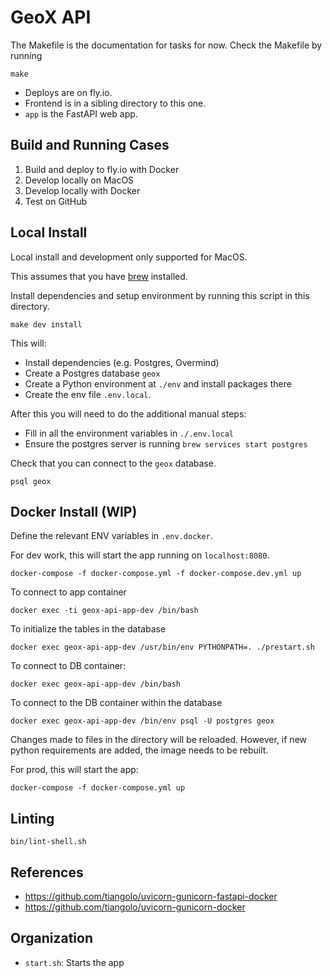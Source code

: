GeoX API
=========

The Makefile is the documentation for tasks for now. Check the Makefile by running

```shell
make
```

- Deploys are on fly.io.
- Frontend is in a sibling directory to this one.
- ``app`` is the FastAPI web app.


Build and Running Cases
-----------------------

1. Build and deploy to fly.io with Docker
2. Develop locally on MacOS
3. Develop locally with Docker
4. Test on GitHub

Local Install
-------------

Local install and development only supported for MacOS.

This assumes that you have [brew](https://brew.sh/) installed.

Install dependencies and setup environment by running this script in this directory.

```shell
make dev install
```

This will:

- Install dependencies (e.g. Postgres, Overmind)
- Create a Postgres database `geox`
- Create a Python environment at `./env` and install packages there
- Create the env file `.env.local`.

After this you will need to do the additional manual steps:

- Fill in all the environment variables in `./.env.local`
- Ensure the postgres server is running `brew services start postgres`

Check that you can connect to the `geox` database.

```shell
psql geox
```

Docker Install (WIP)
--------------------

Define the relevant ENV variables in `.env.docker`.

For dev work, this will start the app running on `localhost:8080`.

```shell
docker-compose -f docker-compose.yml -f docker-compose.dev.yml up
```

To connect to app container

```shell
docker exec -ti geox-api-app-dev /bin/bash
```

To initialize the tables in the database

```shell
docker exec geox-api-app-dev /usr/bin/env PYTHONPATH=. ./prestart.sh
```

To connect to DB container:

```shell
docker exec geox-api-app-dev /bin/bash
```

To connect to the DB container within the database

```shell
docker exec geox-api-app-dev /bin/env psql -U postgres geox
```

Changes made to files in the directory will be reloaded.
However, if new python requirements are added, the image needs to be rebuilt.

For prod, this will start the app:

```shell
docker-compose -f docker-compose.yml up
```

Linting
-------

```
bin/lint-shell.sh
```

References
----------

- https://github.com/tiangolo/uvicorn-gunicorn-fastapi-docker
- https://github.com/tiangolo/uvicorn-gunicorn-docker

Organization
------------

- `start.sh`: Starts the app
